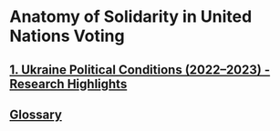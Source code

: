 # Anatomy of Solidarity in United Nations Voting
## [1. Ukraine Political Conditions (2022–2023) - Research Highlights](https://sobolsky.github.io/upc/)
## [Glossary](https://sobolsky.github.io/un/glossary)
